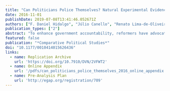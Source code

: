 ```yaml
---
title: "Can Politicians Police Themselves? Natural Experimental Evidence From Brazil’s Audit Courts"
date: 2016-11-01
publishDate: 2019-07-08T13:41:46.052671Z
authors: ["F. Daniel Hidalgo", "Júlio Canello", "Renato Lima-de-Oliveira"]
publication_types: ["2"]
abstract: "To enhance government accountability, reformers have advocated strengthening institutions of “horizontal accountability,” particularly auditing institutions that can punish lawbreaking elected officials. Yet, these institutions differ in their willingness to punish corrupt politicians, which is often attributed to variation in their degree of independence from the political branches. Taking advantage of a randomized natural experiment embedded in Brazil’s State Audit Courts, we study how variation in the appointment mechanisms for choosing auditors affects political accountability. We show that auditors appointed under few constraints by elected officials punish lawbreaking politicians—particularly co-partisans—at lower rates than bureaucrats insulated from political influence. In addition, we find that even when executives are heavily constrained in their appointment of auditors by meritocratic and professional requirements, auditors still exhibit a pro-politician bias in decision making. Our results suggest that removing bias requires a level of insulation from politics rare among institutions of horizontal accountability."
featured: false
publication: "*Comparative Political Studies*"
doi: "10.1177/0010414015626436"
links: 
  - name: Replication Archive 
    url: 'https://doi.org/10.7910/DVN/2VFWT2'
  - name: Online Appendix
    url: '/pdfs/can_politicians_police_themselves_2016_online_appendix.pdf'
  - name: Pre-Analysis Plan
    url: 'http://egap.org/registration/709'
---
```


